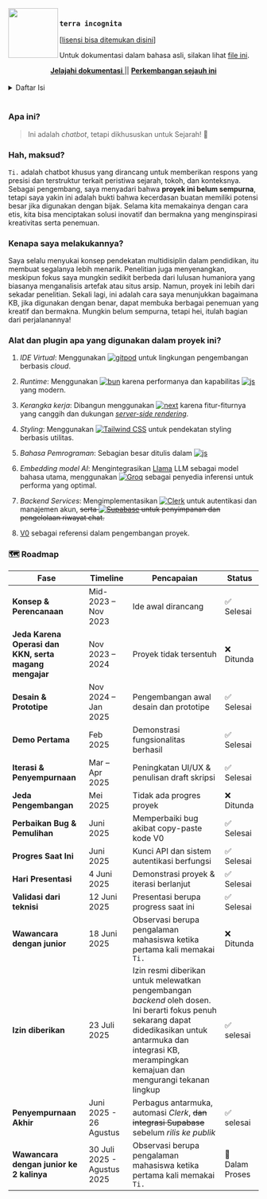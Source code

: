 <!-- Desain Markdown ini terinspirasi dari repositori resmi Zed Browser. -->  
<!-- Sumber: https://github.com/zed-industries/zed/blob/main/README.md -->

<img src="./app/favicon.ico" width="100px" align="left"/>

### `terra incognita`
[[lisensi bisa ditemukan disini](/license-ID.md)]

<p align="left">
  Untuk dokumentasi dalam bahasa asli, silakan lihat <a href="/readme.md">file ini</a>.
  <br />
</p>

<div align="center">
  <a href="https://github.com/archangel-12/t_core">
    <strong>Jelajahi dokumentasi</strong>
  </a>
  <span>||</span>
  <a href="/changelog.md">
    <strong>Perkembangan sejauh ini</strong>
  </a>
</div>

<br/>

<details>
  <summary>Daftar Isi</summary>
  <ol>
    <li>
      <a href="#apa-ini">Apa ini?</a>
    </li>
    <li>
      <a href="#hah-maksud">Hah, Maksud?</a>
    </li>
    <li>
      <a href="#kenapa-saya-membuat-proyek-ini">Kenapa saya membuat proyek ini?</a>
    </li>
    <li>
      <a
        href="#alat-dan-plugin-apa-yang-digunakan-dalam-proyek-ini"
        >Alat dan plugin apa yang digunakan dalam proyek ini?</a
      >
    </li>
    <li><a href="#roadmap">🗺️ Peta</a></li>
  </ol>
</details>

<br/>

### Apa ini?
> Ini adalah *chatbot*, tetapi dikhususkan untuk Sejarah! 🤗

### Hah, maksud?
``Ti.`` adalah chatbot khusus yang dirancang untuk memberikan respons yang presisi dan terstruktur terkait peristiwa sejarah, tokoh, dan konteksnya. Sebagai pengembang, saya menyadari bahwa __proyek ini belum sempurna__, tetapi saya yakin ini adalah bukti bahwa kecerdasan buatan memiliki potensi besar jika digunakan dengan bijak. Selama kita memakainya dengan cara etis, kita bisa menciptakan solusi inovatif dan bermakna yang menginspirasi kreativitas serta penemuan.

### Kenapa saya melakukannya?
Saya selalu menyukai konsep pendekatan multidisiplin dalam pendidikan, itu membuat segalanya lebih menarik. Penelitian juga menyenangkan, meskipun fokus saya mungkin sedikit berbeda dari lulusan humaniora yang biasanya menganalisis artefak atau situs arsip. Namun, proyek ini lebih dari sekadar penelitian. Sekali lagi, ini adalah cara saya menunjukkan bagaimana KB, jika digunakan dengan benar, dapat membuka berbagai penemuan yang kreatif dan bermakna. Mungkin belum sempurna, tetapi hei, itulah bagian dari perjalanannya!

### Alat dan plugin apa yang digunakan dalam proyek ini?
1. *IDE Virtual*: Menggunakan <a href="https://gitpod.io/"><img src="https://img.shields.io/badge/-gitpod-orange?logo=gitpod&logoColor=white&label=" alt="gitpod" /></a> untuk lingkungan pengembangan berbasis *cloud*.

2. *Runtime*: Menggunakan <a href="https://bun.sh/"><img src="https://img.shields.io/badge/bun-%23000000.svg?logo=bun&logoColor=white" alt="bun"></a> karena performanya dan kapabilitas <a href="https://developer.mozilla.org/en-US/docs/Web/JavaScript"><img src="https://img.shields.io/badge/JavaScript-%23F7DF1E.svg?logo=javascript&logoColor=white" alt="js"></a> yang modern.

3. *Kerangka kerja*: Dibangun menggunakan <a href="https://nextjs.org/"><img src="https://img.shields.io/badge/next-%23000000.svg?logo=next.js&logoColor=white" alt="next"></a> karena fitur-fiturnya yang canggih dan dukungan [*server-side rendering*](https://nextjs.org/docs/pages/building-your-application/rendering/server-side-rendering).

4. *Styling*: Menggunakan <a href="https://tailwindcss.com/"><img src="https://img.shields.io/badge/tailwind.css-%2338B2AC.svg?logo=tailwindcss&logoColor=white" alt="Tailwind CSS"></a> untuk pendekatan styling berbasis utilitas.

5. *Bahasa Pemrograman*: Sebagian besar ditulis dalam <a href="https://developer.mozilla.org/en-US/docs/Web/JavaScript"><img src="https://img.shields.io/badge/JavaScript-%23F7DF1E.svg?logo=javascript&logoColor=white" alt="js"></a>

6. *Embedding model AI*: Mengintegrasikan [Llama](https://ai.meta.com/blog/meta-llama-3-1/) LLM sebagai model bahasa utama, menggunakan <a href="https://console.groq.com/home"><img src="https://img.shields.io/badge/Groq-%23F55036.svg" alt="Groq"></a> sebagai penyedia inferensi untuk performa yang optimal.

8. *Backend Services*: Mengimplementasikan <a href="https://dashboard.clerk.com/apps"><img src="https://img.shields.io/badge/Clerk-%23000000.svg?logo=clerk&logoColor=purple" alt="Clerk"></a> untuk autentikasi dan manajemen akun, ~~serta <a href="https://supabase.com/"><img src="https://img.shields.io/badge/Supabase-%2300E676.svg?logo=supabase&logoColor=white" alt="Supabase"></a> untuk penyimpanan dan pengelolaan riwayat chat.~~

9. [V0](https://v0.dev/) sebagai referensi dalam pengembangan proyek.

### 🗺️ Roadmap
| Fase | Timeline | Pencapaian | Status |
|------|----------|------------|--------|
| **Konsep & Perencanaan** | Mid-2023 – Nov 2023 | Ide awal dirancang | ✅ Selesai |
| **Jeda Karena Operasi dan KKN, serta magang mengajar** | Nov 2023 – 2024 | Proyek tidak tersentuh | ❌ Ditunda |
| **Desain & Prototipe** | Nov 2024 – Jan 2025 | Pengembangan awal desain dan prototipe | ✅ Selesai |
| **Demo Pertama** | Feb 2025 | Demonstrasi fungsionalitas berhasil | ✅ Selesai |
| **Iterasi & Penyempurnaan** | Mar – Apr 2025 | Peningkatan UI/UX & penulisan draft skripsi | ✅ Selesai |
| **Jeda Pengembangan** | Mei 2025 | Tidak ada progres proyek | ❌ Ditunda |
| **Perbaikan Bug & Pemulihan** | Juni 2025 | Memperbaiki bug akibat copy-paste kode V0 | ✅ Selesai |
| **Progres Saat Ini** | Juni 2025 | Kunci API dan sistem autentikasi berfungsi | ✅ Selesai |
| **Hari Presentasi** | 4 Juni 2025 | Demonstrasi proyek & iterasi berlanjut | ✅ Selesai |
| **Validasi dari teknisi**       | 12 Juni 2025 | Presentasi berupa progress saat ini | ✅ Selesai |
| **Wawancara dengan junior**       | 18 Juni 2025 | Observasi berupa pengalaman mahasiswa ketika pertama kali memakai `Ti.` | ❌ Ditunda |
| **Izin diberikan** | 23 Juli 2025 | Izin resmi diberikan untuk melewatkan pengembangan *backend* oleh dosen. Ini berarti fokus penuh sekarang dapat didedikasikan untuk antarmuka dan integrasi KB, merampingkan kemajuan dan mengurangi tekanan lingkup | ✅ selesai
| **Penyempurnaan Akhir** | Juni 2025 - 26 Agustus | Perbagus antarmuka, automasi *Clerk*, ~~dan integrasi Supabase~~ sebelum *rilis ke publik* | ✅ selesai |
| **Wawancara dengan junior ke 2 kalinya**       | 30 Juli 2025 - Agustus 2025 | Observasi berupa pengalaman mahasiswa ketika pertama kali memakai `Ti.` | 🔄 Dalam Proses |